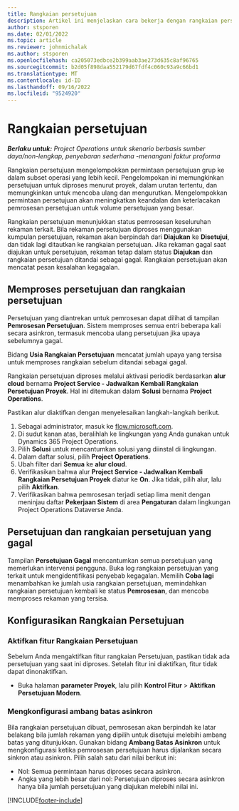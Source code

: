```yaml
---
title: Rangkaian persetujuan
description: Artikel ini menjelaskan cara bekerja dengan rangkaian persetujuan, permintaan, dan subset operasi tersebut.
author: stsporen
ms.date: 02/01/2022
ms.topic: article
ms.reviewer: johnmichalak
ms.author: stsporen
ms.openlocfilehash: ca205073edbce2b399aab3ae273d635c8af96765
ms.sourcegitcommit: b2d05f898daa552179d67fdf4c060c93a9c66bd1
ms.translationtype: MT
ms.contentlocale: id-ID
ms.lasthandoff: 09/16/2022
ms.locfileid: "9524920"
---
```

# <a name="approval-sets"></a>Rangkaian persetujuan

_**Berlaku untuk:** Project Operations untuk skenario berbasis sumber daya/non-lengkap, penyebaran sederhana -menangani faktur proforma_

Rangkaian persetujuan mengelompokkan permintaan persetujuan grup ke dalam subset operasi yang lebih kecil. Pengelompokan ini memungkinkan persetujuan untuk diproses menurut proyek, dalam urutan tertentu, dan memungkinkan untuk mencoba ulang dan mengurutkan. Mengelompokkan permintaan persetujuan akan meningkatkan keandalan dan keterlacakan pemrosesan persetujuan untuk volume persetujuan yang besar.

Rangkaian persetujuan menunjukkan status pemrosesan keseluruhan rekaman terkait. Bila rekaman persetujuan diproses menggunakan kumpulan persetujuan, rekaman akan berpindah dari **Diajukan** ke **Disetujui**, dan tidak lagi ditautkan ke rangkaian persetujuan. Jika rekaman gagal saat diajukan untuk persetujuan, rekaman tetap dalam status **Diajukan** dan rangkaian persetujuan ditandai sebagai gagal. Rangkaian persetujuan akan mencatat pesan kesalahan kegagalan.

## <a name="processing-approvals-and-approval-sets"></a>Memproses persetujuan dan rangkaian persetujuan
Persetujuan yang diantrekan untuk pemrosesan dapat dilihat di tampilan **Pemrosesan Persetujuan**. Sistem memproses semua entri beberapa kali secara asinkron, termasuk mencoba ulang persetujuan jika upaya sebelumnya gagal.

Bidang **Usia Rangkaian Persetujuan** mencatat jumlah upaya yang tersisa untuk memproses rangkaian sebelum ditandai sebagai gagal.

Rangkaian persetujuan diproses melalui aktivasi periodik berdasarkan **alur cloud** bernama **Project Service - Jadwalkan Kembali Rangkaian Persetujuan Proyek**. Hal ini ditemukan dalam **Solusi** bernama **Project Operations**. 

Pastikan alur diaktifkan dengan menyelesaikan langkah-langkah berikut.

1. Sebagai administrator, masuk ke [flow.microsoft.com](https://powerautomate.microsoft.com).
2. Di sudut kanan atas, beralihlah ke lingkungan yang Anda gunakan untuk Dynamics 365 Project Operations.
3. Pilih **Solusi** untuk mencantumkan solusi yang diinstal di lingkungan.
4. Dalam daftar solusi, pilih **Project Operations**.
5. Ubah filter dari **Semua** ke **alur cloud**.
6. Verifikasikan bahwa alur **Project Service - Jadwalkan Kembali Rangkaian Persetujuan Proyek** diatur ke **On**. Jika tidak, pilih alur, lalu pilih **Aktifkan**.
7. Verifikasikan bahwa pemrosesan terjadi setiap lima menit dengan meninjau daftar **Pekerjaan Sistem** di area **Pengaturan** dalam lingkungan Project Operations Dataverse Anda.

## <a name="failed-approvals-and-approval-sets"></a>Persetujuan dan rangkaian persetujuan yang gagal
Tampilan **Persetujuan Gagal** mencantumkan semua persetujuan yang memerlukan intervensi pengguna. Buka log rangkaian persetujuan yang terkait untuk mengidentifikasi penyebab kegagalan.
Memilih **Coba lagi** menambahkan ke jumlah usia rangkaian persetujuan, memindahkan rangkaian persetujuan kembali ke status **Pemrosesan**, dan mencoba memproses rekaman yang tersisa.

## <a name="configure-approval-sets"></a>Konfigurasikan Rangkaian Persetujuan

### <a name="enable-the-approval-sets-feature"></a>Aktifkan fitur Rangkaian Persetujuan
Sebelum Anda mengaktifkan fitur rangkaian Persetujuan, pastikan tidak ada persetujuan yang saat ini diproses. Setelah fitur ini diaktifkan, fitur tidak dapat dinonaktifkan.

- Buka halaman **parameter Proyek**, lalu pilih **Kontrol Fitur** > **Aktifkan Persetujuan Modern**.

### <a name="configuring-the-asynchronous-threshold"></a>Mengkonfigurasi ambang batas asinkron 
Bila rangkaian persetujuan dibuat, pemrosesan akan berpindah ke latar belakang bila jumlah rekaman yang dipilih untuk disetujui melebihi ambang batas yang ditunjukkan. Gunakan bidang **Ambang Batas Asinkron** untuk mengkonfigurasi ketika pemrosesan persetujuan harus dijalankan secara sinkron atau asinkron. Pilih salah satu dari nilai berikut ini:

  - Nol: Semua permintaan harus diproses secara asinkron. 
  - Angka yang lebih besar dari nol: Persetujuan diproses secara asinkron hanya bila jumlah persetujuan yang diajukan melebihi nilai ini.

[!INCLUDE[footer-include](../includes/footer-banner.md)]

